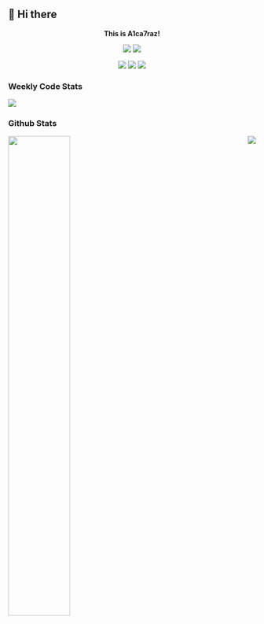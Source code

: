 ## 👋 Hi there

<p align="center">
  <b>This is A1ca7raz!</b>
</p>
<p align="center">
  <a href="https://github.com/A1ca7raz/flamework"><img src="https://shields.io/badge/NixOS%20Unstable-5277C3?style=for-the-badge&logo=NixOS&logoColor=fff"/></a>
  <img src="https://shields.io/badge/Windows%2010%20Atlas%20OS-0078D4?style=for-the-badge&logo=windows&logoColor=fff" />
</p>
<p align="center">
  <a href="https://github.com/A1ca7raz/flamework/tree/main/modules/programs/desktop/editors/vscodium/"><img src="https://shields.io/badge/vscodium-2F80ED?style=for-the-badge&logo=vscodium&logoColor=fff"/></a>
  <a href="https://github.com/A1ca7raz/flamework/tree/main/modules/programs/desktop/networking/firefox"><img src="https://shields.io/badge/Firefox-FF7139?style=for-the-badge&logo=firefoxbrowser&logoColor=fff"/></a>
  <a href="https://github.com/A1ca7raz/flamework/tree/main/modules/programs/shell/fish"><img src="https://shields.io/badge/Fish-34C534?style=for-the-badge&logo=fishshell&logoColor=fff"/></a>
</p>

### Weekly Code Stats

<img src="https://github-readme-stats.vercel.app/api/wakatime?username=A1ca7raz&hide_border=true&layout=compact&theme=buefy&langs_count=6">

### Github Stats

<img align="left" width="50%" src="https://github-readme-stats.vercel.app/api?username=A1ca7raz&theme=buefy&show_icons=true&hide_border=true">
<img align="right" src="https://github-readme-stats.vercel.app/api/top-langs/?username=A1ca7raz&theme=buefy&layout=donut&hide_border=true">
